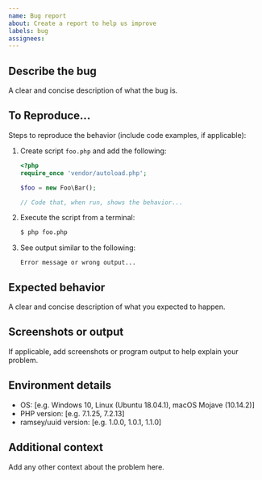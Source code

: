 ```yaml
---
name: Bug report
about: Create a report to help us improve
labels: bug
assignees:
---
```


## Describe the bug

A clear and concise description of what the bug is.

## To Reproduce...

Steps to reproduce the behavior (include code examples, if applicable):

1. Create script `foo.php` and add the following:

    ``` php
    <?php
    require_once 'vendor/autoload.php';

    $foo = new Foo\Bar();

    // Code that, when run, shows the behavior...
    ```

2. Execute the script from a terminal:

    ``` bash
    $ php foo.php
    ```

3. See output similar to the following:

    ```
    Error message or wrong output...
    ```

## Expected behavior

A clear and concise description of what you expected to happen.

## Screenshots or output

If applicable, add screenshots or program output to help explain your problem.

## Environment details

 - OS: [e.g. Windows 10, Linux (Ubuntu 18.04.1), macOS Mojave (10.14.2)]
 - PHP version: [e.g. 7.1.25, 7.2.13]
 - ramsey/uuid version: [e.g. 1.0.0, 1.0.1, 1.1.0]

## Additional context

Add any other context about the problem here.
